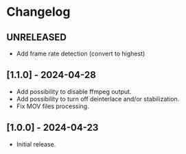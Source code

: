 # Changelog

## UNRELEASED

- Add frame rate detection (convert to highest)

## [1.1.0] - 2024-04-28

- Add possibility to disable ffmpeg output.
- Add possibility to turn off deinterlace and/or stabilization.
- Fix MOV files processing.

## [1.0.0] - 2024-04-23

- Initial release.

